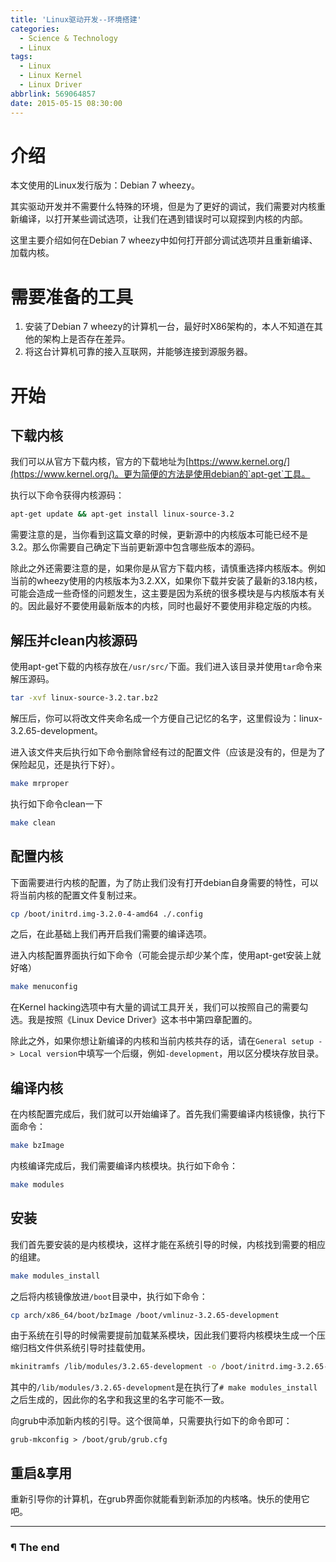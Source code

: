 ```yaml
---
title: 'Linux驱动开发--环境搭建'
categories:
  - Science & Technology
  - Linux
tags:
  - Linux
  - Linux Kernel
  - Linux Driver
abbrlink: 569064857
date: 2015-05-15 08:30:00
---
```


# 介绍

本文使用的Linux发行版为：Debian 7 wheezy。

其实驱动开发并不需要什么特殊的环境，但是为了更好的调试，我们需要对内核重新编译，以打开某些调试选项，让我们在遇到错误时可以窥探到内核的内部。

这里主要介绍如何在Debian 7 wheezy中如何打开部分调试选项并且重新编译、加载内核。

<!-- more -->

# 需要准备的工具

1. 安装了Debian 7 wheezy的计算机一台，最好时X86架构的，本人不知道在其他的架构上是否存在差异。
2. 将这台计算机可靠的接入互联网，并能够连接到源服务器。

# 开始

## 下载内核

我们可以从官方下载内核，官方的下载地址为[https://www.kernel.org/](https://www.kernel.org/)。更为简便的方法是使用debian的`apt-get`工具。

执行以下命令获得内核源码：

```bash
apt-get update && apt-get install linux-source-3.2
```

需要注意的是，当你看到这篇文章的时候，更新源中的内核版本可能已经不是3.2。那么你需要自己确定下当前更新源中包含哪些版本的源码。

除此之外还需要注意的是，如果你是从官方下载内核，请慎重选择内核版本。例如当前的wheezy使用的内核版本为3.2.XX，如果你下载并安装了最新的3.18内核，可能会造成一些奇怪的问题发生，这主要是因为系统的很多模块是与内核版本有关的。因此最好不要使用最新版本的内核，同时也最好不要使用非稳定版的内核。

## 解压并clean内核源码

使用apt-get下载的内核存放在`/usr/src/`下面。我们进入该目录并使用`tar`命令来解压源码。

```bash
tar -xvf linux-source-3.2.tar.bz2
```

解压后，你可以将改文件夹命名成一个方便自己记忆的名字，这里假设为：linux-3.2.65-development。

进入该文件夹后执行如下命令删除曾经有过的配置文件（应该是没有的，但是为了保险起见，还是执行下好）。

```bash
make mrproper
```

执行如下命令clean一下

```bash
make clean
```

## 配置内核

下面需要进行内核的配置，为了防止我们没有打开debian自身需要的特性，可以将当前内核的配置文件复制过来。

```bash
cp /boot/initrd.img-3.2.0-4-amd64 ./.config
```

之后，在此基础上我们再开启我们需要的编译选项。

进入内核配置界面执行如下命令（可能会提示却少某个库，使用apt-get安装上就好咯）

```bash
make menuconfig
```

在Kernel hacking选项中有大量的调试工具开关，我们可以按照自己的需要勾选。我是按照《Linux Device Driver》这本书中第四章配置的。

除此之外，如果你想让新编译的内核和当前内核共存的话，请在`General setup -> Local version`中填写一个后缀，例如`-development`，用以区分模块存放目录。

## 编译内核

在内核配置完成后，我们就可以开始编译了。首先我们需要编译内核镜像，执行下面命令：
```bash
make bzImage
```

内核编译完成后，我们需要编译内核模块。执行如下命令：

```bash
make modules
```

## 安装

我们首先要安装的是内核模块，这样才能在系统引导的时候，内核找到需要的相应的组建。

```bash
make modules_install
```

之后将内核镜像放进`/boot`目录中，执行如下命令：

```bash
cp arch/x86_64/boot/bzImage /boot/vmlinuz-3.2.65-development
```

由于系统在引导的时候需要提前加载某系模块，因此我们要将内核模块生成一个压缩归档文件供系统引导时挂载使用。

```bash
mkinitramfs /lib/modules/3.2.65-development -o /boot/initrd.img-3.2.65-development
```

其中的`/lib/modules/3.2.65-development`是在执行了`# make modules_install`之后生成的，因此你的名字和我这里的名字可能不一致。

向grub中添加新内核的引导。这个很简单，只需要执行如下的命令即可：

```
grub-mkconfig > /boot/grub/grub.cfg
```

## 重启&享用

重新引导你的计算机，在grub界面你就能看到新添加的内核咯。快乐的使用它吧。

---

### ¶ The end

